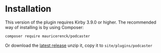 
# Installation
This version of the plugin requires Kirby 3.9.0 or higher. The recommended way of installing is by using Composer:

```bash
composer require mauricerenck/podcaster
```

Or  download the [latest release][1] unzip it, copy it to `site/plugins/podcaster`

[1]:	https://github.com/mauricerenck/podcaster/releases